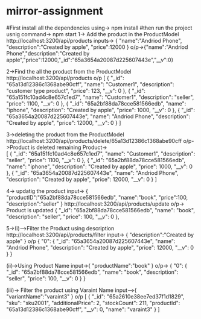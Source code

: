 # mirror-assignment
#First install all the dependencies using-> npm install
#then run the project usnig command-> npm start
1-> Add the product in the ProductModel
http://localhost:3200/api/products
inputs-> {
    "name":"Andriod Phone",
    "description":"Created by apple",
    "price":12000
}
o/p->{"name":"Andriod Phone","description":"Created by apple","price":12000,"_id":"65a3654a20087d225607443e","__v":0}

2->Find the all the product from the ProductModel
http://localhost:3200/api/products
o/p
[
    {
        "_id": "65a13d12386c1368abe90cff",
        "name": "Customer1",
        "description": "customer type product",
        "price": 123,
        "__v": 0
    },
    {
        "_id": "65a151fc10ad4c8e657c1ed7",
        "name": "Customer1",
        "description": "seller",
        "price": 1100,
        "__v": 0
    },
    {
        "_id": "65a2bf88da78cce581566edb",
        "name": "iphone",
        "description": "Created by apple",
        "price": 1000,
        "__v": 0
    },
    {
        "_id": "65a3654a20087d225607443e",
        "name": "Andriod Phone",
        "description": "Created by apple",
        "price": 12000,
        "__v": 0
    }
]

3->deleting the product from the ProductModel
http://localhost:3200/api/products/delete/65a13d12386c1368abe90cff
o/p->Product is deleted
remaining Product->  
[
    {
        "_id": "65a151fc10ad4c8e657c1ed7",
        "name": "Customer1",
        "description": "seller",
        "price": 1100,
        "__v": 0
    },
    {
        "_id": "65a2bf88da78cce581566edb",
        "name": "iphone",
        "description": "Created by apple",
        "price": 1000,
        "__v": 0
    },
    {
        "_id": "65a3654a20087d225607443e",
        "name": "Andriod Phone",
        "description": "Created by apple",
        "price": 12000,
        "__v": 0
    }
]  

4-> updatig the product
input->
{
    "productID":"65a2bf88da78cce581566edb",
    "name":"book",
    "price":100,
    "description":"seller"
}
http://localhost:3200/api/products/update
o/p-> Product is updated
   {
        "_id": "65a2bf88da78cce581566edb",
        "name": "book",
        "description": "seller",
        "price": 100,
        "__v": 0
    },


5->(i)-->Filter the Product using description
http://localhost:3200/api/products/filter
input-> {
"description":"Created by apple"
}
o/p
{
    "0": {
        "_id": "65a3654a20087d225607443e",
        "name": "Andriod Phone",
        "description": "Created by apple",
        "price": 12000,
        "__v": 0
    }
}


(ii)->Using Product Name
input->{
    "productName":"book"
}
o/p->
{
    "0": {
        "_id": "65a2bf88da78cce581566edb",
        "name": "book",
        "description": "seller",
        "price": 100,
        "__v": 0
    }
}


(iii)-> Filter the product using Varaint Name
input-->{
     "variantName":"varaint3"
}
o/p
[
    {
        "_id": "65a2610e38ee7ed37f1d1829",
        "sku": "sku2001",
        "additionalPrice": 2,
        "stockCount": 211,
        "productId": "65a13d12386c1368abe90cff",
        "__v": 0,
        "name": "varaint3"
    }
]



